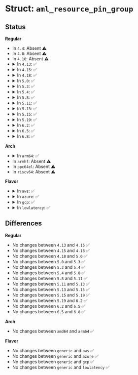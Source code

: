 # Struct: <code>aml_resource_pin_group</code>

## Status
<b>Regular</b>
<ul>
<li>
In <code>4.4</code>: Absent ⚠️
</li>
<li>
In <code>4.8</code>: Absent ⚠️
</li>
<li>
In <code>4.10</code>: Absent ⚠️
</li>
<li>
<details>
<summary>In <code>4.13</code>: ✅</summary>

```c
struct aml_resource_pin_group {
    u8 descriptor_type;
    u16 resource_length;
    u8 revision_id;
    u16 flags;
    u16 pin_table_offset;
    u16 label_offset;
    u16 vendor_offset;
    u16 vendor_length;
};
```
</details>
</li>
<li>
<details>
<summary>In <code>4.15</code>: ✅</summary>

```c
struct aml_resource_pin_group {
    u8 descriptor_type;
    u16 resource_length;
    u8 revision_id;
    u16 flags;
    u16 pin_table_offset;
    u16 label_offset;
    u16 vendor_offset;
    u16 vendor_length;
};
```
</details>
</li>
<li>
<details>
<summary>In <code>4.18</code>: ✅</summary>

```c
struct aml_resource_pin_group {
    u8 descriptor_type;
    u16 resource_length;
    u8 revision_id;
    u16 flags;
    u16 pin_table_offset;
    u16 label_offset;
    u16 vendor_offset;
    u16 vendor_length;
};
```
</details>
</li>
<li>
<details>
<summary>In <code>5.0</code>: ✅</summary>

```c
struct aml_resource_pin_group {
    u8 descriptor_type;
    u16 resource_length;
    u8 revision_id;
    u16 flags;
    u16 pin_table_offset;
    u16 label_offset;
    u16 vendor_offset;
    u16 vendor_length;
};
```
</details>
</li>
<li>
<details>
<summary>In <code>5.3</code>: ✅</summary>

```c
struct aml_resource_pin_group {
    u8 descriptor_type;
    u16 resource_length;
    u8 revision_id;
    u16 flags;
    u16 pin_table_offset;
    u16 label_offset;
    u16 vendor_offset;
    u16 vendor_length;
};
```
</details>
</li>
<li>
<details>
<summary>In <code>5.4</code>: ✅</summary>

```c
struct aml_resource_pin_group {
    u8 descriptor_type;
    u16 resource_length;
    u8 revision_id;
    u16 flags;
    u16 pin_table_offset;
    u16 label_offset;
    u16 vendor_offset;
    u16 vendor_length;
};
```
</details>
</li>
<li>
<details>
<summary>In <code>5.8</code>: ✅</summary>

```c
struct aml_resource_pin_group {
    u8 descriptor_type;
    u16 resource_length;
    u8 revision_id;
    u16 flags;
    u16 pin_table_offset;
    u16 label_offset;
    u16 vendor_offset;
    u16 vendor_length;
};
```
</details>
</li>
<li>
<details>
<summary>In <code>5.11</code>: ✅</summary>

```c
struct aml_resource_pin_group {
    u8 descriptor_type;
    u16 resource_length;
    u8 revision_id;
    u16 flags;
    u16 pin_table_offset;
    u16 label_offset;
    u16 vendor_offset;
    u16 vendor_length;
};
```
</details>
</li>
<li>
<details>
<summary>In <code>5.13</code>: ✅</summary>

```c
struct aml_resource_pin_group {
    u8 descriptor_type;
    u16 resource_length;
    u8 revision_id;
    u16 flags;
    u16 pin_table_offset;
    u16 label_offset;
    u16 vendor_offset;
    u16 vendor_length;
};
```
</details>
</li>
<li>
<details>
<summary>In <code>5.15</code>: ✅</summary>

```c
struct aml_resource_pin_group {
    u8 descriptor_type;
    u16 resource_length;
    u8 revision_id;
    u16 flags;
    u16 pin_table_offset;
    u16 label_offset;
    u16 vendor_offset;
    u16 vendor_length;
};
```
</details>
</li>
<li>
<details>
<summary>In <code>5.19</code>: ✅</summary>

```c
struct aml_resource_pin_group {
    u8 descriptor_type;
    u16 resource_length;
    u8 revision_id;
    u16 flags;
    u16 pin_table_offset;
    u16 label_offset;
    u16 vendor_offset;
    u16 vendor_length;
};
```
</details>
</li>
<li>
<details>
<summary>In <code>6.2</code>: ✅</summary>

```c
struct aml_resource_pin_group {
    u8 descriptor_type;
    u16 resource_length;
    u8 revision_id;
    u16 flags;
    u16 pin_table_offset;
    u16 label_offset;
    u16 vendor_offset;
    u16 vendor_length;
};
```
</details>
</li>
<li>
<details>
<summary>In <code>6.5</code>: ✅</summary>

```c
struct aml_resource_pin_group {
    u8 descriptor_type;
    u16 resource_length;
    u8 revision_id;
    u16 flags;
    u16 pin_table_offset;
    u16 label_offset;
    u16 vendor_offset;
    u16 vendor_length;
};
```
</details>
</li>
<li>
<details>
<summary>In <code>6.8</code>: ✅</summary>

```c
struct aml_resource_pin_group {
    u8 descriptor_type;
    u16 resource_length;
    u8 revision_id;
    u16 flags;
    u16 pin_table_offset;
    u16 label_offset;
    u16 vendor_offset;
    u16 vendor_length;
};
```
</details>
</li>
</ul>
<b>Arch</b>
<ul>
<li>
<details>
<summary>In <code>arm64</code>: ✅</summary>

```c
struct aml_resource_pin_group {
    u8 descriptor_type;
    u16 resource_length;
    u8 revision_id;
    u16 flags;
    u16 pin_table_offset;
    u16 label_offset;
    u16 vendor_offset;
    u16 vendor_length;
};
```
</details>
</li>
<li>
In <code>armhf</code>: Absent ⚠️
</li>
<li>
In <code>ppc64el</code>: Absent ⚠️
</li>
<li>
In <code>riscv64</code>: Absent ⚠️
</li>
</ul>
<b>Flavor</b>
<ul>
<li>
<details>
<summary>In <code>aws</code>: ✅</summary>

```c
struct aml_resource_pin_group {
    u8 descriptor_type;
    u16 resource_length;
    u8 revision_id;
    u16 flags;
    u16 pin_table_offset;
    u16 label_offset;
    u16 vendor_offset;
    u16 vendor_length;
};
```
</details>
</li>
<li>
<details>
<summary>In <code>azure</code>: ✅</summary>

```c
struct aml_resource_pin_group {
    u8 descriptor_type;
    u16 resource_length;
    u8 revision_id;
    u16 flags;
    u16 pin_table_offset;
    u16 label_offset;
    u16 vendor_offset;
    u16 vendor_length;
};
```
</details>
</li>
<li>
<details>
<summary>In <code>gcp</code>: ✅</summary>

```c
struct aml_resource_pin_group {
    u8 descriptor_type;
    u16 resource_length;
    u8 revision_id;
    u16 flags;
    u16 pin_table_offset;
    u16 label_offset;
    u16 vendor_offset;
    u16 vendor_length;
};
```
</details>
</li>
<li>
<details>
<summary>In <code>lowlatency</code>: ✅</summary>

```c
struct aml_resource_pin_group {
    u8 descriptor_type;
    u16 resource_length;
    u8 revision_id;
    u16 flags;
    u16 pin_table_offset;
    u16 label_offset;
    u16 vendor_offset;
    u16 vendor_length;
};
```
</details>
</li>
</ul>

## Differences
<b>Regular</b>
<ul>
<li>
No changes between <code>4.13</code> and <code>4.15</code> ✅
</li>
<li>
No changes between <code>4.15</code> and <code>4.18</code> ✅
</li>
<li>
No changes between <code>4.18</code> and <code>5.0</code> ✅
</li>
<li>
No changes between <code>5.0</code> and <code>5.3</code> ✅
</li>
<li>
No changes between <code>5.3</code> and <code>5.4</code> ✅
</li>
<li>
No changes between <code>5.4</code> and <code>5.8</code> ✅
</li>
<li>
No changes between <code>5.8</code> and <code>5.11</code> ✅
</li>
<li>
No changes between <code>5.11</code> and <code>5.13</code> ✅
</li>
<li>
No changes between <code>5.13</code> and <code>5.15</code> ✅
</li>
<li>
No changes between <code>5.15</code> and <code>5.19</code> ✅
</li>
<li>
No changes between <code>5.19</code> and <code>6.2</code> ✅
</li>
<li>
No changes between <code>6.2</code> and <code>6.5</code> ✅
</li>
<li>
No changes between <code>6.5</code> and <code>6.8</code> ✅
</li>
</ul>
<b>Arch</b>
<ul>
<li>
No changes between <code>amd64</code> and <code>arm64</code> ✅
</li>
</ul>
<b>Flavor</b>
<ul>
<li>
No changes between <code>generic</code> and <code>aws</code> ✅
</li>
<li>
No changes between <code>generic</code> and <code>azure</code> ✅
</li>
<li>
No changes between <code>generic</code> and <code>gcp</code> ✅
</li>
<li>
No changes between <code>generic</code> and <code>lowlatency</code> ✅
</li>
</ul>
